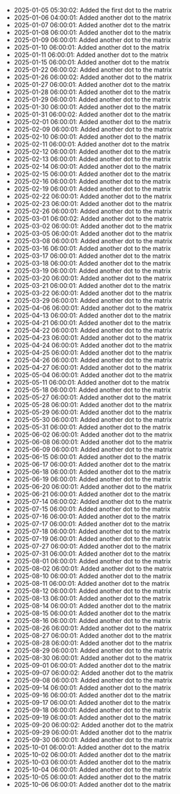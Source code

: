 - 2025-01-05 05:30:02: Added the first dot to the matrix
- 2025-01-06 04:00:01: Added another dot to the matrix
- 2025-01-07 06:00:01: Added another dot to the matrix
- 2025-01-08 06:00:01: Added another dot to the matrix
- 2025-01-09 06:00:01: Added another dot to the matrix
- 2025-01-10 06:00:01: Added another dot to the matrix
- 2025-01-11 06:00:01: Added another dot to the matrix
- 2025-01-15 06:00:01: Added another dot to the matrix
- 2025-01-22 06:00:02: Added another dot to the matrix
- 2025-01-26 06:00:02: Added another dot to the matrix
- 2025-01-27 06:00:01: Added another dot to the matrix
- 2025-01-28 06:00:01: Added another dot to the matrix
- 2025-01-29 06:00:01: Added another dot to the matrix
- 2025-01-30 06:00:01: Added another dot to the matrix
- 2025-01-31 06:00:02: Added another dot to the matrix
- 2025-02-01 06:00:01: Added another dot to the matrix
- 2025-02-09 06:00:01: Added another dot to the matrix
- 2025-02-10 06:00:01: Added another dot to the matrix
- 2025-02-11 06:00:01: Added another dot to the matrix
- 2025-02-12 06:00:01: Added another dot to the matrix
- 2025-02-13 06:00:01: Added another dot to the matrix
- 2025-02-14 06:00:01: Added another dot to the matrix
- 2025-02-15 06:00:01: Added another dot to the matrix
- 2025-02-16 06:00:01: Added another dot to the matrix
- 2025-02-19 06:00:01: Added another dot to the matrix
- 2025-02-22 06:00:01: Added another dot to the matrix
- 2025-02-23 06:00:01: Added another dot to the matrix
- 2025-02-26 06:00:01: Added another dot to the matrix
- 2025-03-01 06:00:02: Added another dot to the matrix
- 2025-03-02 06:00:01: Added another dot to the matrix
- 2025-03-05 06:00:01: Added another dot to the matrix
- 2025-03-08 06:00:01: Added another dot to the matrix
- 2025-03-16 06:00:01: Added another dot to the matrix
- 2025-03-17 06:00:01: Added another dot to the matrix
- 2025-03-18 06:00:01: Added another dot to the matrix
- 2025-03-19 06:00:01: Added another dot to the matrix
- 2025-03-20 06:00:01: Added another dot to the matrix
- 2025-03-21 06:00:01: Added another dot to the matrix
- 2025-03-22 06:00:01: Added another dot to the matrix
- 2025-03-29 06:00:01: Added another dot to the matrix
- 2025-04-06 06:00:01: Added another dot to the matrix
- 2025-04-13 06:00:01: Added another dot to the matrix
- 2025-04-21 06:00:01: Added another dot to the matrix
- 2025-04-22 06:00:01: Added another dot to the matrix
- 2025-04-23 06:00:01: Added another dot to the matrix
- 2025-04-24 06:00:01: Added another dot to the matrix
- 2025-04-25 06:00:01: Added another dot to the matrix
- 2025-04-26 06:00:01: Added another dot to the matrix
- 2025-04-27 06:00:01: Added another dot to the matrix
- 2025-05-04 06:00:01: Added another dot to the matrix
- 2025-05-11 06:00:01: Added another dot to the matrix
- 2025-05-18 06:00:01: Added another dot to the matrix
- 2025-05-27 06:00:01: Added another dot to the matrix
- 2025-05-28 06:00:01: Added another dot to the matrix
- 2025-05-29 06:00:01: Added another dot to the matrix
- 2025-05-30 06:00:01: Added another dot to the matrix
- 2025-05-31 06:00:01: Added another dot to the matrix
- 2025-06-02 06:00:01: Added another dot to the matrix
- 2025-06-08 06:00:01: Added another dot to the matrix
- 2025-06-09 06:00:01: Added another dot to the matrix
- 2025-06-15 06:00:01: Added another dot to the matrix
- 2025-06-17 06:00:01: Added another dot to the matrix
- 2025-06-18 06:00:01: Added another dot to the matrix
- 2025-06-19 06:00:01: Added another dot to the matrix
- 2025-06-20 06:00:01: Added another dot to the matrix
- 2025-06-21 06:00:01: Added another dot to the matrix
- 2025-07-14 06:00:02: Added another dot to the matrix
- 2025-07-15 06:00:01: Added another dot to the matrix
- 2025-07-16 06:00:01: Added another dot to the matrix
- 2025-07-17 06:00:01: Added another dot to the matrix
- 2025-07-18 06:00:01: Added another dot to the matrix
- 2025-07-19 06:00:01: Added another dot to the matrix
- 2025-07-27 06:00:01: Added another dot to the matrix
- 2025-07-31 06:00:01: Added another dot to the matrix
- 2025-08-01 06:00:01: Added another dot to the matrix
- 2025-08-02 06:00:01: Added another dot to the matrix
- 2025-08-10 06:00:01: Added another dot to the matrix
- 2025-08-11 06:00:01: Added another dot to the matrix
- 2025-08-12 06:00:01: Added another dot to the matrix
- 2025-08-13 06:00:01: Added another dot to the matrix
- 2025-08-14 06:00:01: Added another dot to the matrix
- 2025-08-15 06:00:01: Added another dot to the matrix
- 2025-08-16 06:00:01: Added another dot to the matrix
- 2025-08-26 06:00:01: Added another dot to the matrix
- 2025-08-27 06:00:01: Added another dot to the matrix
- 2025-08-28 06:00:01: Added another dot to the matrix
- 2025-08-29 06:00:01: Added another dot to the matrix
- 2025-08-30 06:00:01: Added another dot to the matrix
- 2025-09-01 06:00:01: Added another dot to the matrix
- 2025-09-07 06:00:02: Added another dot to the matrix
- 2025-09-08 06:00:01: Added another dot to the matrix
- 2025-09-14 06:00:01: Added another dot to the matrix
- 2025-09-16 06:00:01: Added another dot to the matrix
- 2025-09-17 06:00:01: Added another dot to the matrix
- 2025-09-18 06:00:01: Added another dot to the matrix
- 2025-09-19 06:00:01: Added another dot to the matrix
- 2025-09-20 06:00:02: Added another dot to the matrix
- 2025-09-29 06:00:01: Added another dot to the matrix
- 2025-09-30 06:00:01: Added another dot to the matrix
- 2025-10-01 06:00:01: Added another dot to the matrix
- 2025-10-02 06:00:01: Added another dot to the matrix
- 2025-10-03 06:00:01: Added another dot to the matrix
- 2025-10-04 06:00:01: Added another dot to the matrix
- 2025-10-05 06:00:01: Added another dot to the matrix
- 2025-10-06 06:00:01: Added another dot to the matrix

